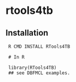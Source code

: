 # rtools4tb

## Installation

     R CMD INSTALL RTools4TB
     
     # In R
     
     library(RTools4TB)
     ## see DBFMCL examples.
